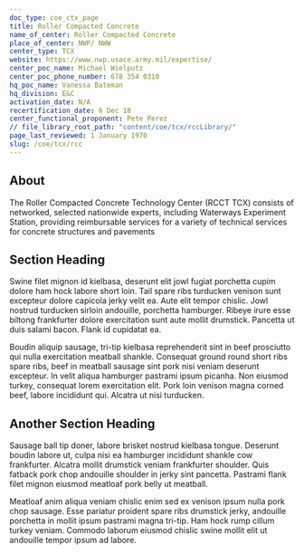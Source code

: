 ```yaml
---
doc_type: coe_ctx_page 
title: Roller Compacted Concrete   
name_of_center: Roller Compacted Concrete   
place_of_center: NWP/ NWW
center_type: TCX
website: https://www.nwp.usace.army.mil/expertise/
center_poc_name: Michael Wielputz
center_poc_phone_number: 678 354 0310
hq_poc_name: Vanessa Bateman
hq_division: E&C
activation_date: N/A
recertification_date: 6 Dec 18
center_functional_proponent: Pete Perez
// file_library_root_path: "content/coe/tcx/rccLibrary/" 
page_last_reviewed: 1 January 1970 
slug: /coe/tcx/rcc
---
```


## About 

The Roller Compacted Concrete Technology Center (RCCT TCX) consists of networked, selected nationwide experts, including Waterways Experiment Station, providing reimbursable services for a variety of technical services for concrete structures and pavements 

 ## Section Heading 

 Swine filet mignon id kielbasa, deserunt elit jowl fugiat porchetta cupim dolore ham hock labore short loin. Tail spare ribs turducken venison sunt excepteur dolore capicola jerky velit ea. Aute elit tempor chislic. Jowl nostrud turducken sirloin andouille, porchetta hamburger. Ribeye irure esse biltong frankfurter dolore exercitation sunt aute mollit drumstick. Pancetta ut duis salami bacon. Flank id cupidatat ea. 

 Boudin aliquip sausage, tri-tip kielbasa reprehenderit sint in beef prosciutto qui nulla exercitation meatball shankle. Consequat ground round short ribs spare ribs, beef in meatball sausage sint pork nisi veniam deserunt excepteur. In velit aliqua hamburger pastrami ipsum picanha. Non eiusmod turkey, consequat lorem exercitation elit. Pork loin venison magna corned beef, labore incididunt qui. Alcatra ut nisi turducken. 

 ## Another Section Heading 

 Sausage ball tip doner, labore brisket nostrud kielbasa tongue. Deserunt boudin labore ut, culpa nisi ea hamburger incididunt shankle cow frankfurter. Alcatra mollit drumstick veniam frankfurter shoulder. Quis fatback pork chop andouille shoulder in jerky sint pancetta. Pastrami flank filet mignon eiusmod meatloaf pork belly ut meatball. 

 Meatloaf anim aliqua veniam chislic enim sed ex venison ipsum nulla pork chop sausage. Esse pariatur proident spare ribs drumstick jerky, andouille porchetta in mollit ipsum pastrami magna tri-tip. Ham hock rump cillum turkey veniam. Commodo laborum eiusmod chislic swine mollit elit ut andouille tempor ipsum ad labore. 

